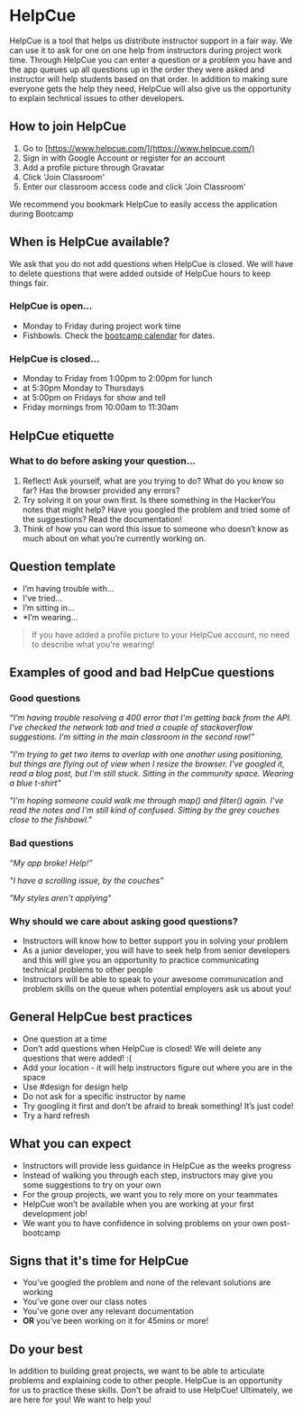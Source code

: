 # HelpCue
HelpCue is a tool that helps us distribute instructor support in a fair way. We can use it to ask for one on one help from instructors during project work time. Through HelpCue you can enter a question or a problem you have and the app queues up all questions up in the order they were asked and instructor will help students based on that order. In addition to making sure everyone gets the help they need, HelpCue will also give us the opportunity to explain technical issues to other developers.

## How to join HelpCue
1. Go to [https://www.helpcue.com/](https://www.helpcue.com/)
2. Sign in with Google Account or register for an account
3. Add a profile picture through Gravatar
4. Click 'Join Classroom'
5. Enter our classroom access code and click 'Join Classroom'

We recommend you bookmark HelpCue to easily access the application during Bootcamp

## When is HelpCue available?
We ask that you do not add questions when HelpCue is closed. We will have to delete questions that were added outside of HelpCue hours to keep things fair.

### HelpCue is open...
* Monday to Friday during project work time
* Fishbowls. Check the [bootcamp calendar](https://calendar.google.com/calendar/embed?src=hackeryou.com_ckj6930nr6kraakaisos09cccs%40group.calendar.google.com&ctz=America%2FToronto) for dates.

### HelpCue is closed...
* Monday to Friday from 1:00pm to 2:00pm for lunch
* at 5:30pm Monday to Thursdays
* at 5:00pm on Fridays for show and tell
* Friday mornings from 10:00am to 11:30am

## HelpCue etiquette
### What to do before asking your question...
1. Reflect! Ask yourself, what are you trying to do? What do you know so far? Has the browser provided any errors?
2. Try solving it on your own first. Is there something in the HackerYou notes that might help? Have you googled the problem and tried some of the suggestions? Read the documentation!
3. Think of how you can word this issue to someone who doesn’t know as much about on what you’re currently working on.

## Question template

* I’m having trouble with...
* I've tried...
* I’m sitting in...
* *I’m wearing...

> If you have added a profile picture to your HelpCue account, no need to describe what you're wearing!

## Examples of good and bad HelpCue questions
### Good questions
_“I’m having trouble resolving a 400 error that I'm getting back from the API. I've checked the network tab and tried a couple of stackoverflow suggestions. I’m sitting in the main classroom in the second row!”_

_"I'm trying to get two items to overlap with one another using positioning, but things are flying out of view when I resize the browser. I've googled it, read a blog post, but I'm still stuck. Sitting in the community space. Wearing a blue t-shirt"_

_"I'm hoping someone could walk me through map() and filter() again. I've read the notes and I'm still kind of confused. Sitting by the grey couches close to the fishbowl."_

### Bad questions
_“My app broke! Help!”_

_"I have a scrolling issue, by the couches"_

_"My styles aren't applying"_

### Why should we care about asking good questions?
* Instructors will know how to better support you in solving your problem
* As a junior developer, you will have to seek help from senior developers and this will give you an opportunity to practice communicating technical problems to other people
* Instructors will be able to speak to your awesome communication and problem skills on the queue when potential employers ask us about you!

## General HelpCue best practices
* One question at a time
* Don’t add questions when HelpCue is closed! We will delete any questions that were added! :(
* Add your location - it will help instructors figure out where you are in the space
* Use #design for design help
* Do not ask for a specific instructor by name
* Try googling it first and don’t be afraid to break something! It’s just code!
* Try a hard refresh

## What you can expect
* Instructors will provide less guidance in HelpCue as the weeks progress
* Instead of walking you through each step, instructors may give you some suggestions to try on your own
* For the group projects, we want you to rely more on your teammates 
* HelpCue won’t be available when you are working at your first development job!
* We want you to have confidence in solving problems on your own post-bootcamp

## Signs that it's time for HelpCue
* You’ve googled the problem and none of the relevant solutions are working
* You’ve gone over our class notes
* You’ve gone over any relevant documentation
* **OR** you’ve been working on it for 45mins or more!

## Do your best
In addition to building great projects, we want to be able to articulate problems and explaining code to other people. HelpCue is an opportunity for us to practice these skills. Don't be afraid to use HelpCue! Ultimately, we are here for you! We want to help you! 